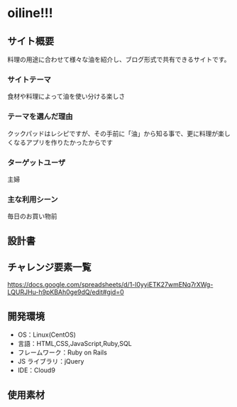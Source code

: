 # oiline!!!

## サイト概要

料理の用途に合わせて様々な油を紹介し、ブログ形式で共有できるサイトです。

### サイトテーマ

食材や料理によって油を使い分ける楽しさ

### テーマを選んだ理由

クックパッドはレシピですが、その手前に「油」から知る事で、更に料理が楽しくなるアプリを作りたかったからです

### ターゲットユーザ

主婦

### 主な利用シーン

毎日のお買い物前

## 設計書



## チャレンジ要素一覧

https://docs.google.com/spreadsheets/d/1-l0yyiETK27wmENq7rXWg-LQURJHu-h9pKBAh0ge9dQ/edit#gid=0

## 開発環境

- OS：Linux(CentOS)
- 言語：HTML,CSS,JavaScript,Ruby,SQL
- フレームワーク：Ruby on Rails
- JS ライブラリ：jQuery
- IDE：Cloud9

## 使用素材
